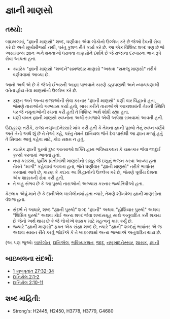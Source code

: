 # જ્ઞાની માણસો 

## તથ્યો: 

બાઇબલમાં, "જ્ઞાની માણસો" શબ્દ, ઘણીવાર એવા લોકોનો ઉલ્લેખ કરે છે જેઓ દેવની સેવા કરે છે અને મૂર્ખામીભર્યા નથી, પરંતુ કુશળ રીતે કાર્ય કરે છે.
આ એક વિશિષ્ટ શબ્દ પણ છે જે અસામાન્ય જ્ઞાન અને ક્ષમતાઓ ધરાવતા માણસોને દર્શાવે છે જે રાજાના દરબારના ભાગ રૂપે સેવા આપતા હતા.

* ક્યારેક "જ્ઞાની માણસો "શબ્દને"સમજદાર માણસો "અથવા "સમજુ માણસો" તરીકે વર્ણવવામાં આવ્યા છે.

આનો અર્થ એ છે કે જેઓ ઈશ્વરની આજ્ઞા પાળવાને કારણે ડહાપણથી અને ન્યાયપણાથી વર્તતા હોય તેવા માણસોનો ઉલ્લેખ કરે છે.

* ફારૂન અને અન્ય રાજાઓની સેવા કરનાર "જ્ઞાની માણસો" ઘણી વાર વિદ્વાનો હતા, જેમણે તારાઓનો અભ્યાસ કર્યો હતો, ખાસ કરીને તારાઓએ આકાશમાંની તેમની સ્થિતિ પર જે નમૂનાઓની રચના કરી હતી તે વિશિષ્ટ અર્થ શોધી રહ્યા હતા.
* ઘણી વખત જ્ઞાની માણસો સ્વપ્નોના અર્થો સમજાવે એવી અપેક્ષા રાખવામાં આવતી હતી.

ઉદાહરણ તરીકે, રાજા નબુખાદનેસ્સારે માંગ કરી હતી કે તેમના જ્ઞાની પુરુષો તેનું સ્વપ્ન વર્ણવે અને તેનો અર્થ શું છે તે તેઓ કહે, પરંતુ તેમને દાનિયલ જેને દેવ પાસેથી આ જ્ઞાન મળ્યું હતું તે સિવાય આવું કહેવા માટે, કોઇ સક્ષમ ન હતું.

* ક્યારેક જ્ઞાની પુરુષો દુષ્ટ આત્માઓ શક્તિ દ્વારા ભવિષ્યકથન કે ચમત્કાર જેવા જાદુઈ કૃત્યો કરવામાં આવતાં હતાં.
* નવા કરારમાં, પૂર્વીય પ્રાંતોમાંથી માણસોનો સમૂહ જે ઇસુનું ભજન કરવા આવ્યા હતા તેમને "માગી" કહેવામાં આવતા હતા, જેને ઘણીવાર "જ્ઞાની માણસો" તરીકે ભાષાંતર કરવામાં આવે છે, કારણ કે કદાચ આ વિદ્વાનોનો ઉલ્લેખ કરે છે, જેમણે પૂર્વીય દેશના એક શાસકની સેવા કરી હતી.
* તે બહુ સંભવ છે કે આ પુરુષો તારાઓનો અભ્યાસ કરનાર જ્યોતિષીઓ હતા.

કેટલાક એવું માને છે કે દાનીએલ બાબેલોનમાં હતા ત્યારે, તેમણે શીખવેલા જ્ઞાની માણસોના વંશજ હતા.

* સંદર્ભ ને આધારે, શબ્દ "જ્ઞાની પુરુષો" શબ્દ "જ્ઞાની" અથવા "હોશિયાર પુરુષો" અથવા "શિક્ષિત પુરુષો" અથવા કોઈ અન્ય શબ્દ જેવા શબ્દસમૂહ સાથે અનુવાદિત કરી શકાય છે જેનો અર્થ થાય છે કે જે લોકોએ શાસક માટે મહત્વનું કામ કર્યું છે.
* જ્યારે "જ્ઞાની માણસો" ફક્ત એક સંજ્ઞા શબ્દ છે, ત્યારે "જ્ઞાની" શબ્દનું ભાષાંતર એ જ અથવા સમાન રીતે કરવું જોઈએ કે તે બાઇબલમાં અન્ય જગ્યાએ અનુવાદિત થાય છે.

(આ પણ જુઓ: [બાબેલોન](../names/babylon.md), [દાનિએલ](../names/daniel.md), [ભવિષ્યકથન](../other/divination.md), [જાદુ](../other/magic.md), [નબૂખાદનેસ્સાર](../names/nebuchadnezzar.md), [શાસક](../other/ruler.md), [જ્ઞાની](../kt/wise.md)

## બાઇબલના સંદર્ભો: 

* [1 કાળવૃતાંત 27:32-34](rc://gu/tn/help/1ch/27/32)
* [દાનિયેલ 2:1-2](rc://gu/tn/help/dan/02/01)
* [દાનિયેલ 2:10-11](rc://gu/tn/help/dan/02/10)

## શબ્દ માહિતી: 

* Strong's: H2445, H2450, H3778, H3779, G4680
